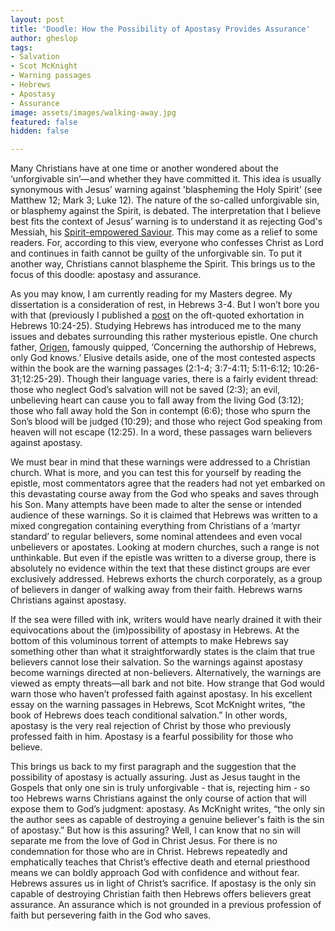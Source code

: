 ```yaml
---
layout: post
title: 'Doodle: How the Possibility of Apostasy Provides Assurance'
author: gheslop
tags:
- Salvation
- Scot McKnight
- Warning passages
- Hebrews
- Apostasy
- Assurance
image: assets/images/walking-away.jpg
featured: false
hidden: false

---
```

Many Christians have at one time or another wondered about the ‘unforgivable sin’—and whether they have committed it. This idea is usually synonymous with Jesus’ warning against 'blaspheming the Holy Spirit’ (see Matthew 12; Mark 3; Luke 12). The nature of the so-called unforgivable sin, or blasphemy against the Spirit, is debated. The interpretation that I believe best fits the context of Jesus’ warning is to understand it as rejecting God's Messiah, his [Spirit-empowered Saviour](https://rekindle.co.za/content/matthew-the-temptation-of-christ/ "Christ's temptation"). This may come as a relief to some readers. For, according to this view, everyone who confesses Christ as Lord and continues in faith cannot be guilty of the unforgivable sin. To put it another way, Christians cannot blaspheme the Spirit. This brings us to the focus of this doodle: apostasy and assurance.

As you may know, I am currently reading for my Masters degree. My dissertation is a consideration of rest, in Hebrews 3-4. But I won’t bore you with that (previously I published a [post](https://rekindle.co.za/content/why-bother-with-church/ "Hebrews 10 and church") on the oft-quoted exhortation in Hebrews 10:24-25). Studying Hebrews has introduced me to the many issues and debates surrounding this rather mysterious epistle. One church father, [Origen](https://rekindle.co.za/content/redeeming-origen-the-godly-heretic/ "Redeeming Origen"), famously quipped, ‘Concerning the authorship of Hebrews, only God knows.’ Elusive details aside, one of the most contested aspects within the book are the warning passages (2:1-4; 3:7-4:11; 5:11-6:12; 10:26-31;12:25-29). Though their language varies, there is a fairly evident thread: those who neglect God’s salvation will not be saved (2:3); an evil, unbelieving heart can cause you to fall away from the living God (3:12); those who fall away hold the Son in contempt (6:6); those who spurn the Son’s blood will be judged (10:29); and those who reject God speaking from heaven will not escape (12:25). In a word, these passages warn believers against apostasy.

We must bear in mind that these warnings were addressed to a Christian church. What is more, and you can test this for yourself by reading the epistle, most commentators agree that the readers had not yet embarked on this devastating course away from the God who speaks and saves through his Son. Many attempts have been made to alter the sense or intended audience of these warnings. So it is claimed that Hebrews was written to a mixed congregation containing everything from Christians of a ‘martyr standard’ to regular believers, some nominal attendees and even vocal unbelievers or apostates. Looking at modern churches, such a range is not unthinkable. But even if the epistle was written to a diverse group, there is absolutely no evidence within the text that these distinct groups are ever exclusively addressed. Hebrews exhorts the church corporately, as a group of believers in danger of walking away from their faith. Hebrews warns Christians against apostasy.

If the sea were filled with ink, writers would have nearly drained it with their equivocations about the (im)possibility of apostasy in Hebrews. At the bottom of this voluminous torrent of attempts to make Hebrews say something other than what it straightforwardly states is the claim that true believers cannot lose their salvation. So the warnings against apostasy become warnings directed at non-believers. Alternatively, the warnings are viewed as empty threats—all bark and not bite. How strange that God would warn those who haven’t professed faith against apostasy. In his excellent essay on the warning passages in Hebrews, Scot McKnight writes, “the book of Hebrews does teach conditional salvation.” In other words, apostasy is the very real rejection of Christ by those who previously professed faith in him. Apostasy is a fearful possibility for those who believe.

This brings us back to my first paragraph and the suggestion that the possibility of apostasy is actually assuring. Just as Jesus taught in the Gospels that only one sin is truly unforgivable - that is, rejecting him - so too Hebrews warns Christians against the only course of action that will expose them to God’s judgment: apostasy. As McKnight writes, “the only sin the author sees as capable of destroying a genuine believer's faith is the sin of apostasy.” But how is this assuring? Well, I can know that no sin will separate me from the love of God in Christ Jesus. For there is no condemnation for those who are in Christ. Hebrews repeatedly and emphatically teaches that Christ’s effective death and eternal priesthood means we can boldly approach God with confidence and without fear. Hebrews assures us in light of Christ’s sacrifice. If apostasy is the only sin capable of destroying Christian faith then Hebrews offers believers great assurance. An assurance which is not grounded in a previous profession of faith but persevering faith in the God who saves.

